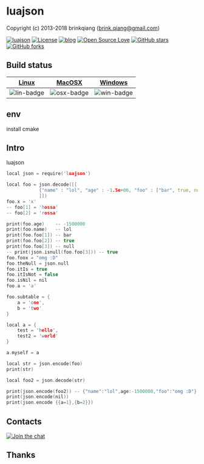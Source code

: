 # luajson

Copyright (c) 2013-2018 brinkqiang (brink.qiang@gmail.com)

[![luajson](https://img.shields.io/badge/brinkqiang-luajson-blue.svg?style=flat-square)](https://github.com/brinkqiang/luajson)
[![License](https://img.shields.io/badge/license-MIT-brightgreen.svg)](https://github.com/brinkqiang/luajson/blob/master/LICENSE)
[![blog](https://img.shields.io/badge/Author-Blog-7AD6FD.svg)](https://brinkqiang.github.io/)
[![Open Source Love](https://badges.frapsoft.com/os/v3/open-source.png)](https://github.com/brinkqiang)
[![GitHub stars](https://img.shields.io/github/stars/brinkqiang/luajson.svg?label=Stars)](https://github.com/brinkqiang/luajson) 
[![GitHub forks](https://img.shields.io/github/forks/brinkqiang/luajson.svg?label=Fork)](https://github.com/brinkqiang/luajson)

## Build status
| [Linux][lin-link] | [MacOSX][osx-link] | [Windows][win-link] |
| :---------------: | :----------------: | :-----------------: |
| ![lin-badge]      | ![osx-badge]       | ![win-badge]        |

[lin-badge]: https://travis-ci.org/brinkqiang/luajson.svg?branch=master "Travis build status"
[lin-link]:  https://travis-ci.org/brinkqiang/luajson "Travis build status"
[osx-badge]: https://travis-ci.org/brinkqiang/luajson.svg?branch=master "Travis build status"
[osx-link]:  https://travis-ci.org/brinkqiang/luajson "Travis build status"
[win-badge]: https://ci.appveyor.com/api/projects/status/github/brinkqiang/luajson?branch=master&svg=true "AppVeyor build status"
[win-link]:  https://ci.appveyor.com/project/brinkqiang/luajson "AppVeyor build status"

## env
install cmake

## Intro
luajson
```cpp
local json = require('luajson')

local foo = json.decode([[
            {"name" : "lol", "age" : -1.5e+06, "foo" : ["bar", true, null]}
            ]])
foo.x = 'x'
-- foo[1] = 'hossa'
-- foo[2] = 'rossa'

print(foo.age)    -- -1500000
print(foo.name)   -- lol
print(foo.foo[1]) -- bar
print(foo.foo[2]) -- true
print(foo.foo[3]) -- null
-- print(json.isnull(foo.foo[3])) -- true
foo.foox = "omg :D"
foo.theNull = json.null
foo.itIs = true
foo.itIsNot = false
foo.isNil = nil
foo.a = 'a'

foo.subtable = {
	a = 'one',
	b = 'two'
}

local a = {
	test = 'hello',
	test2 = 'world'
}

a.myself = a

local str = json.encode(foo)
print(str)

local foo2 = json.decode(str)

print(json.encode(foo2)) -- {"name":"lol",age:-1500000,"foo":"omg :D"}
print(json.encode(nil))
print(json.encode {{a=1},{b=2}})
```
## Contacts
[![Join the chat](https://badges.gitter.im/brinkqiang/luajson/Lobby.svg)](https://gitter.im/brinkqiang/luajson)

## Thanks
